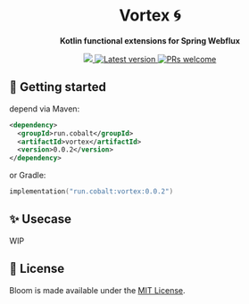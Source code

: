 <h1 align='center'>
  Vortex 🌀
</h1>

<p align="center"><strong>Kotlin functional extensions for Spring Webflux</strong></p>

<p align='center'>
  <a href="https://cobalt.run">
    <img src="https://cobalt-static.s3.ap-northeast-2.amazonaws.com/cobalt-badge.svg" />
  </a>
  <a href="">
    <img src='https://img.shields.io/maven-central/v/run.cobalt/vortex' alt='Latest version'>
  </a>
  <a href="https://github.com/cobaltinc/vortex/blob/master/.github/CONTRIBUTING.md">
    <img src="https://img.shields.io/badge/PRs-welcome-brightgreen.svg" alt="PRs welcome" />
  </a>
</p>

## :rocket: Getting started
depend via Maven:
```xml
<dependency>
  <groupId>run.cobalt</groupId>
  <artifactId>vortex</artifactId>
  <version>0.0.2</version>
</dependency>
```
or Gradle:
```kotlin
implementation("run.cobalt:vortex:0.0.2")
```

## :sparkles: Usecase
WIP

## :page_facing_up: License

Bloom is made available under the [MIT License](./LICENSE).
